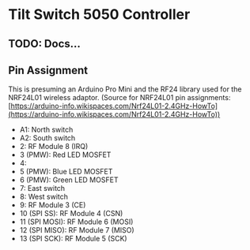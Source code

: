 Tilt Switch 5050 Controller
==========

TODO: Docs...
----------

Pin Assignment
----------

This is presuming an Arduino Pro Mini and the RF24 library used for the NRF24L01 wireless adaptor. (Source for NRF24L01 pin assignments: [https://arduino-info.wikispaces.com/Nrf24L01-2.4GHz-HowTo](https://arduino-info.wikispaces.com/Nrf24L01-2.4GHz-HowTo))

* A1: North switch
* A2: South switch
* 2: RF Module 8 (IRQ)
* 3 (PMW): Red LED MOSFET
* 4:
* 5 (PMW): Blue LED MOSFET
* 6 (PMW): Green LED MOSFET
* 7: East switch
* 8: West switch
* 9: RF Module 3 (CE)
* 10 (SPI SS): RF Module 4 (CSN)
* 11 (SPI MOSI): RF Module 6 (MOSI)
* 12 (SPI MISO): RF Module 7 (MISO)
* 13 (SPI SCK): RF Module 5 (SCK)
